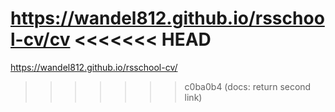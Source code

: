 https://wandel812.github.io/rsschool-cv/cv
<<<<<<< HEAD
=======
https://wandel812.github.io/rsschool-cv/
>>>>>>> c0ba0b4 (docs: return second link)
